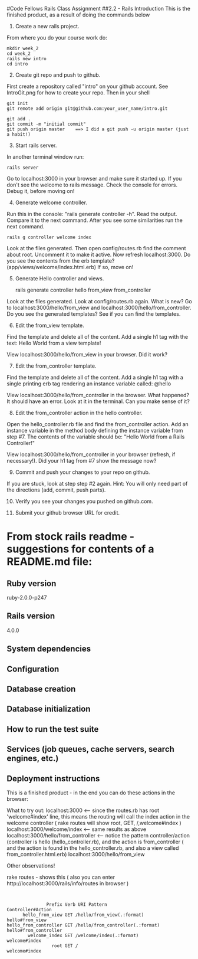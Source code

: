 #Code Fellows Rails Class Assignment
##2.2 - Rails Introduction
This is the finished product, as a result of doing the commands below

1) Create a new rails project.

From where you do your course work do:

    mkdir week_2
    cd week_2
    rails new intro
    cd intro

2) Create git repo and push to github.

First create a repository called "intro" on your github account. See IntroGit.png for how to create your repo. Then in your shell

    git init
    git remote add origin git@github.com:your_user_name/intro.git

    git add .
    git commit -m "initial commit"
    git push origin master    ==> I did a git push -u origin master (just a habit!)

3) Start rails server.

In another terminal window run:

    rails server

Go to localhost:3000 in your browser and make sure it started up. If you don't see the welcome to rails message. Check the console for errors. Debug it, before moving on!

4) Generate welcome controller.

Run this in the console: "rails generate controller -h". Read the output. Compare it to the next command. After you see some similarities run the next command.

    rails g controller welcome index

Look at the files generated. Then open config/routes.rb find the comment about root. Uncomment it to make it active. Now refresh localhost:3000. Do you see the contents from the erb template? (app/views/welcome/index.html.erb) If so, move on!

5) Generate Hello controller and views.

    rails generate controller hello from_view from_controller

Look at the files generated. Look at config/routes.rb again. What is new? Go to localhost:3000/hello/from_view and localhost:3000/hello/from_controller. Do you see the generated templates? See if you can find the templates.

6) Edit the from_view template.

Find the template and delete all of the content. Add a single h1 tag with the text: Hello World from a view template!

View localhost:3000/hello/from_view in your browser. Did it work?

7) Edit the from_controller template.

Find the template and delete all of the content. Add a single h1 tag with a single printing erb tag rendering an instance variable called: @hello

View localhost:3000/hello/from_controller in the browser. What happened? It should have an error. Look at it in the terminal. Can you make sense of it?

8) Edit the from_controller action in the hello controller.

Open the hello_controller.rb file and find the from_controller action. Add an instance variable in the method body defining the instance variable from step #7. The contents of the variable should be: "Hello World from a Rails Controller!"

View localhost:3000/hello/from_controller in your browser (refresh, if necessary!). Did your h1 tag from #7 show the message now?

9) Commit and push your changes to your repo on github.

If you are stuck, look at step step #2 again. Hint: You will only need part of the directions (add, commit, push parts).

10) Verify you see your changes you pushed on github.com.

11) Submit your github browser URL for credit.


# From stock rails readme - suggestions for contents of a README.md file:

## Ruby version

ruby-2.0.0-p247

## Rails version

4.0.0

## System dependencies

## Configuration

## Database creation

## Database initialization

## How to run the test suite

## Services (job queues, cache servers, search engines, etc.)

## Deployment instructions

This is a finished product - in the end you can do these actions in the browser:

What to try out:
localhost:3000 <-- since the routes.rb has root 'welcome#index' line, this means the routing will call the index action in the welcome controller ( rake routes will show root, GET, /,welcome#index )
localhost:3000/welcome/index <-- same results as above
localhost:3000/hello/from_controller <-- notice the pattern controller/action (controller is hello (hello_controller.rb), and the action is from_controller ( and the action is found in the hello_controller.rb, and also a view called from_controller.html.erb)
localhost:3000/hello/from_view

Other observations!

rake routes -
shows this ( also you can enter http://localhost:3000/rails/info/routes in browser )
<pre>
<code>

               Prefix Verb URI Pattern                      Controller#Action
      hello_from_view GET /hello/from_view(.:format)       hello#from_view
hello_from_controller GET /hello/from_controller(.:format) hello#from_controller
        welcome_index GET /welcome/index(.:format)         welcome#index
                 root GET /                                welcome#index

</pre>

</code>



